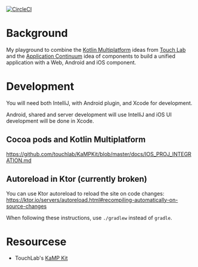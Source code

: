 [![CircleCI](https://circleci.com/gh/mikegehard/stuffFriendsSay.svg?style=svg)](https://circleci.com/gh/mikegehard/stuffFriendsSay)

# Background

My playground to combine the
[Kotlin Multiplatform](https://touchlab.co/kamp-kit-touchlab/) ideas from
[Touch Lab](https://touchlab.co/) and the
[Application Continuum](https://www.appcontinuum.io/) idea of components
to build a unified application with a Web, Android and iOS component.

# Development

You will need both IntelliJ, with Android plugin, and Xcode for development.

Android, shared and server development will use IntelliJ and iOS UI
development will be done in Xcode.

## Cocoa pods and Kotlin Multiplatform

https://github.com/touchlab/KaMPKit/blob/master/docs/IOS_PROJ_INTEGRATION.md


## Autoreload in Ktor (currently broken)  

You can use Ktor autoreload to reload the site on code changes:
https://ktor.io/servers/autoreload.html#recompiling-automatically-on-source-changes

When following these instructions, use `./gradlew` instead of `gradle`.

# Resourcese

- TouchLab's [KaMP Kit](https://github.com/touchlab/KaMPKit)
